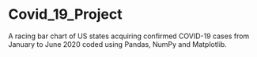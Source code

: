 # Covid_19_Project
A racing bar chart of US states acquiring confirmed COVID-19 cases from January to June 2020 coded using Pandas, NumPy and Matplotlib.
